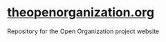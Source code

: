 # [theopenorganization.org](http://theopenorganization.org)
Repository for the Open Organization project website
